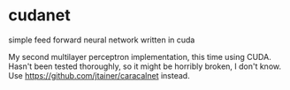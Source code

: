 # cudanet
simple feed forward neural network written in cuda

My second multilayer perceptron implementation, this time using CUDA.
Hasn't been tested thoroughly, so it might be horribly broken, I don't know.
Use https://github.com/jtainer/caracalnet instead.
